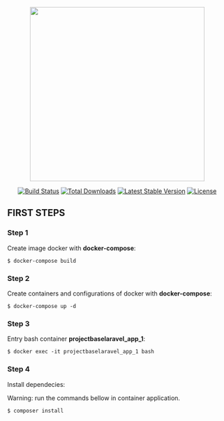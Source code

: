 <p align="center"><img src="https://res.cloudinary.com/dtfbvvkyp/image/upload/v1566331377/laravel-logolockup-cmyk-red.svg" width="400"></p>

<p align="center">
<a href="https://travis-ci.org/laravel/framework"><img src="https://travis-ci.org/laravel/framework.svg" alt="Build Status"></a>
<a href="https://packagist.org/packages/laravel/framework"><img src="https://poser.pugx.org/laravel/framework/d/total.svg" alt="Total Downloads"></a>
<a href="https://packagist.org/packages/laravel/framework"><img src="https://poser.pugx.org/laravel/framework/v/stable.svg" alt="Latest Stable Version"></a>
<a href="https://packagist.org/packages/laravel/framework"><img src="https://poser.pugx.org/laravel/framework/license.svg" alt="License"></a>
</p>

## FIRST STEPS


### Step 1

Create image docker with **docker-compose**:

`$ docker-compose build`

### Step 2

Create containers and configurations of docker with **docker-compose**:

`$ docker-compose up -d`


### Step 3

Entry bash container **projectbaselaravel_app_1**:


`$ docker exec -it projectbaselaravel_app_1 bash`


### Step 4

Install dependecies:

Warning: run the commands bellow in container application.

`$ composer install`
